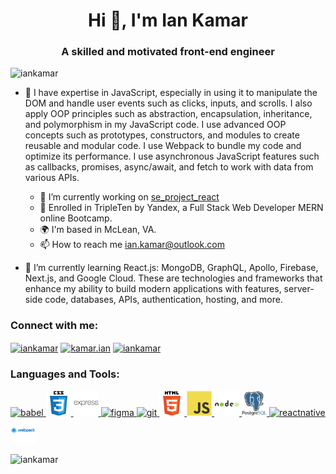 <h1 align="center">Hi 👋, I'm Ian Kamar</h1>
<h3 align="center">A skilled and motivated front-end engineer</h3>

<p align="left"> <img src="https://komarev.com/ghpvc/?username=iankamar&label=Profile%20views&color=0e75b6&style=flat" alt="iankamar" /> </p>

- 💬 I have expertise in JavaScript, especially in using it to manipulate the DOM and handle user events such as clicks, inputs, and scrolls. I also apply OOP principles such as abstraction, encapsulation, inheritance, and polymorphism in my JavaScript code. I use advanced OOP concepts such as prototypes, constructors, and modules to create reusable and modular code. I use Webpack to bundle my code and optimize its performance. I use asynchronous JavaScript features such as callbacks, promises, async/await, and fetch to work with data from various APIs.

    - 🧠 I’m currently working on [se_project_react](https://github.com/iankamar/se_project_react/)
    - 🔭 Enrolled in TripleTen by Yandex, a Full Stack Web Developer MERN online Bootcamp.
    - 🌍  I'm based in McLean, VA.
    - 📫 How to reach me ian.kamar@outlook.com
- 🌱 I’m currently learning React.js: MongoDB, GraphQL, Apollo, Firebase, Next.js, and Google Cloud. These are technologies and frameworks that enhance my ability to build modern applications with features, server-side code, databases, APIs, authentication, hosting, and more.

<h3 align="left">Connect with me:</h3>
<p align="left">
<a href="https://linkedin.com/in/iankamar" target="blank"><img align="center" src="https://raw.githubusercontent.com/rahuldkjain/github-profile-readme-generator/master/src/images/icons/Social/linked-in-alt.svg" alt="iankamar" height="30" width="40" /></a>
<a href="https://instagram.com/kamar.ian" target="blank"><img align="center" src="https://raw.githubusercontent.com/rahuldkjain/github-profile-readme-generator/master/src/images/icons/Social/instagram.svg" alt="kamar.ian" height="30" width="40" /></a>
<a href="https://www.leetcode.com/iankamar" target="blank"><img align="center" src="https://raw.githubusercontent.com/rahuldkjain/github-profile-readme-generator/master/src/images/icons/Social/leet-code.svg" alt="iankamar" height="30" width="40" /></a>
</p>

<h3 align="left">Languages and Tools:</h3>
<p align="left"> <a href="https://babeljs.io/" target="_blank" rel="noreferrer"> <img src="https://www.vectorlogo.zone/logos/babeljs/babeljs-icon.svg" alt="babel" width="40" height="40"/> </a> <a href="https://www.w3schools.com/css/" target="_blank" rel="noreferrer"> <img src="https://raw.githubusercontent.com/devicons/devicon/master/icons/css3/css3-original-wordmark.svg" alt="css3" width="40" height="40"/> </a> <a href="https://expressjs.com" target="_blank" rel="noreferrer"> <img src="https://raw.githubusercontent.com/devicons/devicon/master/icons/express/express-original-wordmark.svg" alt="express" width="40" height="40"/> </a> <a href="https://www.figma.com/" target="_blank" rel="noreferrer"> <img src="https://www.vectorlogo.zone/logos/figma/figma-icon.svg" alt="figma" width="40" height="40"/> </a> <a href="https://git-scm.com/" target="_blank" rel="noreferrer"> <img src="https://www.vectorlogo.zone/logos/git-scm/git-scm-icon.svg" alt="git" width="40" height="40"/> </a> <a href="https://www.w3.org/html/" target="_blank" rel="noreferrer"> <img src="https://raw.githubusercontent.com/devicons/devicon/master/icons/html5/html5-original-wordmark.svg" alt="html5" width="40" height="40"/> </a> <a href="https://developer.mozilla.org/en-US/docs/Web/JavaScript" target="_blank" rel="noreferrer"> <img src="https://raw.githubusercontent.com/devicons/devicon/master/icons/javascript/javascript-original.svg" alt="javascript" width="40" height="40"/> </a> <a href="https://nodejs.org" target="_blank" rel="noreferrer"> <img src="https://raw.githubusercontent.com/devicons/devicon/master/icons/nodejs/nodejs-original-wordmark.svg" alt="nodejs" width="40" height="40"/> </a> <a href="https://www.postgresql.org" target="_blank" rel="noreferrer"> <img src="https://raw.githubusercontent.com/devicons/devicon/master/icons/postgresql/postgresql-original-wordmark.svg" alt="postgresql" width="40" height="40"/> </a> <a href="https://reactnative.dev/" target="_blank" rel="noreferrer"> <img src="https://reactnative.dev/img/header_logo.svg" alt="reactnative" width="40" height="40"/> </a> <a href="https://webpack.js.org" target="_blank" rel="noreferrer"> <img src="https://raw.githubusercontent.com/devicons/devicon/d00d0969292a6569d45b06d3f350f463a0107b0d/icons/webpack/webpack-original-wordmark.svg" alt="webpack" width="40" height="40"/> </a> </p>

<p><img align="center" src="https://github-readme-stats.vercel.app/api/top-langs?username=iankamar&show_icons=true&locale=en&layout=compact" alt="iankamar" /></p>

